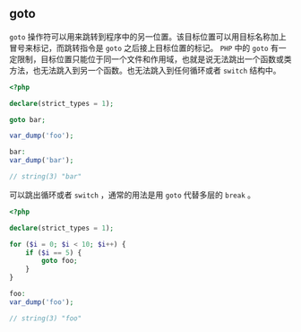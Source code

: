 ## goto

`goto` 操作符可以用来跳转到程序中的另一位置。该目标位置可以用目标名称加上冒号来标记，而跳转指令是 `goto` 之后接上目标位置的标记。 `PHP` 中的 `goto` 有一定限制，目标位置只能位于同一个文件和作用域，也就是说无法跳出一个函数或类方法，也无法跳入到另一个函数。也无法跳入到任何循环或者 `switch` 结构中。

```php
<?php

declare(strict_types = 1);

goto bar;

var_dump('foo');

bar:
var_dump('bar');

// string(3) "bar"

```

可以跳出循环或者 `switch` ，通常的用法是用 `goto` 代替多层的 `break` 。

```php
<?php

declare(strict_types = 1);

for ($i = 0; $i < 10; $i++) {
    if ($i == 5) {
        goto foo;
    }
}

foo:
var_dump('foo');

// string(3) "foo"

```

